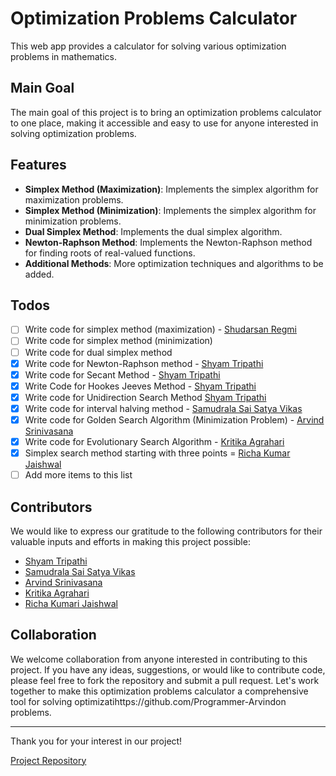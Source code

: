 # Optimization Problems Calculator

This web app provides a calculator for solving various optimization problems in mathematics.

## Main Goal
The main goal of this project is to bring an optimization problems calculator to one place, making it accessible and easy to use for anyone interested in solving optimization problems.

## Features
- **Simplex Method (Maximization)**: Implements the simplex algorithm for maximization problems.
- **Simplex Method (Minimization)**: Implements the simplex algorithm for minimization problems.
- **Dual Simplex Method**: Implements the dual simplex algorithm.
- **Newton-Raphson Method**: Implements the Newton-Raphson method for finding roots of real-valued functions.
- **Additional Methods**: More optimization techniques and algorithms to be added.

## Todos
- [ ] Write code for simplex method (maximization) - [Shudarsan Regmi](https://github.com/ShudarsanRegmi)
- [ ] Write code for simplex method (minimization)
- [ ] Write code for dual simplex method
- [X] Write code for Newton-Raphson method - [Shyam Tripathi](https://github.com/TheShyamTripathi)
- [X] Write code for Secant Method - [Shyam Tripathi](https://github.com/TheShyamTripathi)
- [X] Write Code for Hookes Jeeves Method - [Shyam Tripathi](https://github.com/TheShyamTripathi)
- [X] Write code for Unidirection Search Method  [Shyam Tripathi](https://github.com/TheShyamTripathi)  
- [X] Write code for interval halving method -  [Samudrala Sai Satya Vikas](https://github.com/Samudralavikas2005)
- [X] Write code for Golden Search Algorithm (Minimization Problem) - [Arvind Srinivasana](https://github.com/Programmer-Arvind)
- [X] Write code for Evolutionary Search Algorithm - [Kritika Agrahari](https://github.com/KritikaAgrahari)
- [X] Simplex search method starting with three points = [Richa Kumar Jaishwal](https://github.com/richajaishwal0) 
- [ ] Add more items to this list

## Contributors
We would like to express our gratitude to the following contributors for their valuable inputs and efforts in making this project possible:

- [Shyam Tripathi](https://github.com/TheShyamTripathi)
- [Samudrala Sai Satya Vikas](https://github.com/Samudralavikas2005)
- [Arvind Srinivasana](https://github.com/Programmer-Arvind)
- [Kritika Agrahari](https://github.com/KritikaAgrahari)
- [Richa Kumari Jaishwal](https://github.com/richajaishwal0)

## Collaboration
We welcome collaboration from anyone interested in contributing to this project. If you have any ideas, suggestions, or would like to contribute code, please feel free to fork the repository and submit a pull request. Let's work together to make this optimization problems calculator a comprehensive tool for solving optimizatihttps://github.com/Programmer-Arvindon problems.

---

Thank you for your interest in our project!

[Project Repository](https://github.com/ShudarsanRegmi/optimizationProblemsCalculator)

